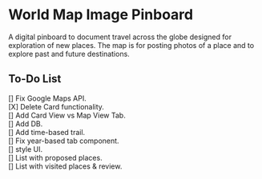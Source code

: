 # World Map Image Pinboard
A digital pinboard to document travel across the globe designed for exploration of new places. The map is for posting photos of a place and to explore past and future destinations.

## To-Do List
[] Fix Google Maps API.    
[X] Delete Card functionality.  
[] Add Card View vs Map View Tab.  
[] Add DB.   
[] Add time-based trail.  
[] Fix year-based tab component.  
[] style UI.   
[] List with proposed places.  
[] List with visited places & review.  
